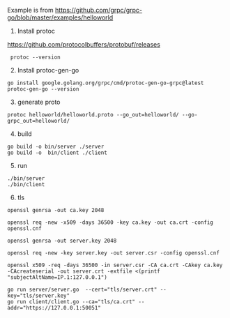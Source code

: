 
Example is from https://github.com/grpc/grpc-go/blob/master/examples/helloworld

1. Install protoc

https://github.com/protocolbuffers/protobuf/releases

```
 protoc --version
```

2. Install protoc-gen-go

```
go install google.golang.org/grpc/cmd/protoc-gen-go-grpc@latest
protoc-gen-go --version
```

3. generate proto

```
protoc helloworld/helloworld.proto --go_out=helloworld/ --go-grpc_out=helloworld/
```

4. build

```
go build -o bin/server ./server
go build -o  bin/client ./client
```

5. run

```
./bin/server
./bin/client
```


6. tls

```
openssl genrsa -out ca.key 2048

openssl req -new -x509 -days 36500 -key ca.key -out ca.crt -config openssl.cnf

openssl genrsa -out server.key 2048

openssl req -new -key server.key -out server.csr -config openssl.cnf

openssl x509 -req -days 36500 -in server.csr -CA ca.crt -CAkey ca.key -CAcreateserial -out server.crt -extfile <(printf "subjectAltName=IP.1:127.0.0.1")
```

```
go run server/server.go  --cert="tls/server.crt" --key="tls/server.key"
go run client/client.go --ca="tls/ca.crt" --addr="https://127.0.0.1:50051"
```
